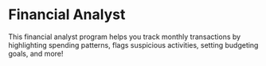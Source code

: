 # Financial Analyst

This financial analyst program helps you track monthly transactions by highlighting spending patterns, flags suspicious activities, setting budgeting goals, and more!
